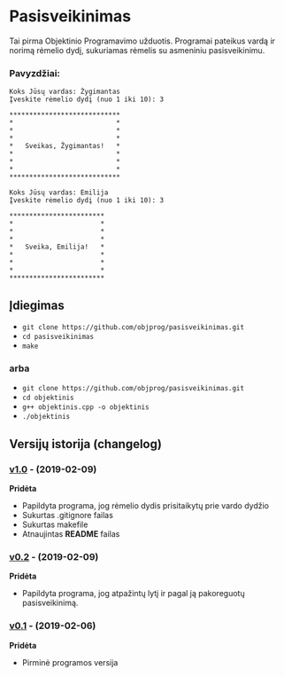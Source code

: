 # Pasisveikinimas


Tai pirma Objektinio Programavimo užduotis. Programai pateikus vardą ir norimą rėmelio dydį, sukuriamas rėmelis su asmeniniu pasisveikinimu.

### Pavyzdžiai:
```shell
Koks Jūsų vardas: Žygimantas
Įveskite rėmelio dydį (nuo 1 iki 10): 3

****************************
*                          *
*                          *
*                          *
*   Sveikas, Žygimantas!   *
*                          *
*                          *
*                          *
****************************
```
```shell
Koks Jūsų vardas: Emilija
Įveskite rėmelio dydį (nuo 1 iki 10): 3

************************
*                      *
*                      *
*                      *
*   Sveika, Emilija!   *
*                      *
*                      *
*                      *
************************
```

## Įdiegimas
- `git clone https://github.com/objprog/pasisveikinimas.git`
- `cd pasisveikinimas`
- `make`
### arba
- `git clone https://github.com/objprog/pasisveikinimas.git`
- `cd objektinis`
- `g++ objektinis.cpp -o objektinis`
- `./objektinis`


## Versijų istorija (changelog)

### [v1.0](https://github.com/zygisau/pasisveikinimas_objektinis/releases/tag/v1.0) - (2019-02-09)

**Pridėta**

- Papildyta programa, jog rėmelio dydis prisitaikytų prie vardo dydžio
- Sukurtas .gitignore failas
- Sukurtas makefile
- Atnaujintas **README** failas

### [v0.2](https://github.com/zygisau/pasisveikinimas_objektinis/releases/tag/v0.2) - (2019-02-09)

**Pridėta**

- Papildyta programa, jog atpažintų lytį ir pagal ją pakoreguotų pasisveikinimą.

### [v0.1](https://github.com/zygisau/pasisveikinimas_objektinis/releases/tag/v0.1) - (2019-02-06)

**Pridėta**

- Pirminė programos versija

[version-badge]: https://img.shields.io/badge/version-1.0-blue.svg
